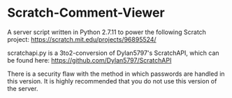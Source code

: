 # Scratch-Comment-Viewer
A server script written in Python 2.7.11 to power the following Scratch project: https://scratch.mit.edu/projects/96895524/

scratchapi.py is a 3to2-conversion of Dylan5797's ScratchAPI, which can be found here: https://github.com/Dylan5797/ScratchAPI

There is a security flaw with the method in which passwords are handled in this version. It is highly recommended that you do not use this version of the server.
